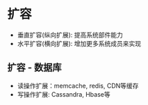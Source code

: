 # 扩容
- 垂直扩容(纵向扩展): 提高系统部件能力
- 水平扩容(横向扩展): 增加更多系统成员来实现

## 扩容 - 数据库
- 读操作扩展：memcache, redis, CDN等缓存
- 写操作扩展: Cassandra, Hbase等
